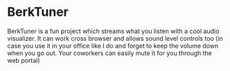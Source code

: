 # BerkTuner

BerkTuner is a fun project which streams what you listen with a cool audio visualizer. It can work cross browser and allows sound level controls too (in case you use it in your office like I do and forget to keep the volume down when you go out. Your coworkers can easily mute it for you through the web portal)
